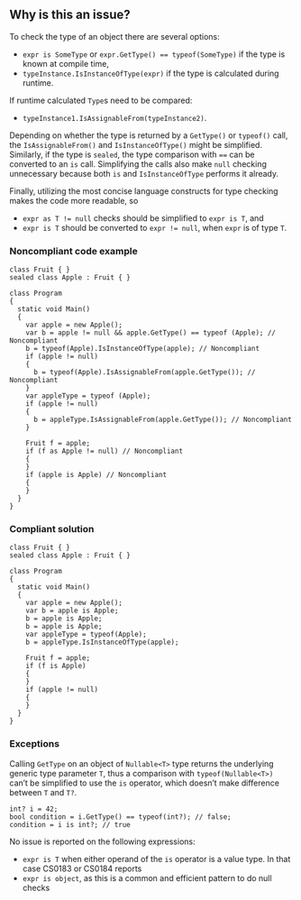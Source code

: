 ## Why is this an issue?

To check the type of an object there are several options:

-   `expr is SomeType` or `expr.GetType() == typeof(SomeType)` if the type is known at compile time,
-   `typeInstance.IsInstanceOfType(expr)` if the type is calculated during runtime.

If runtime calculated `Type`s need to be compared:

-   `typeInstance1.IsAssignableFrom(typeInstance2)`.

Depending on whether the type is returned by a `GetType()` or `typeof()` call, the `IsAssignableFrom()` and
`IsInstanceOfType()` might be simplified. Similarly, if the type is `sealed`, the type comparison with `==` can be
converted to an `is` call. Simplifying the calls also make `null` checking unnecessary because both `is` and
`IsInstanceOfType` performs it already.

Finally, utilizing the most concise language constructs for type checking makes the code more readable, so

-   `expr as T != null` checks should be simplified to `expr is T`, and
-   `expr is T` should be converted to `expr != null`, when `expr` is of type `T`.

### Noncompliant code example

    class Fruit { }
    sealed class Apple : Fruit { }
    
    class Program
    {
      static void Main()
      {
        var apple = new Apple();
        var b = apple != null && apple.GetType() == typeof (Apple); // Noncompliant
        b = typeof(Apple).IsInstanceOfType(apple); // Noncompliant
        if (apple != null)
        {
          b = typeof(Apple).IsAssignableFrom(apple.GetType()); // Noncompliant
        }
        var appleType = typeof (Apple);
        if (apple != null)
        {
          b = appleType.IsAssignableFrom(apple.GetType()); // Noncompliant
        }
    
        Fruit f = apple;
        if (f as Apple != null) // Noncompliant
        {
        }
        if (apple is Apple) // Noncompliant
        {
        }
      }
    }

### Compliant solution

    class Fruit { }
    sealed class Apple : Fruit { }
    
    class Program
    {
      static void Main()
      {
        var apple = new Apple();
        var b = apple is Apple;
        b = apple is Apple;
        b = apple is Apple;
        var appleType = typeof(Apple);
        b = appleType.IsInstanceOfType(apple);
    
        Fruit f = apple;
        if (f is Apple)
        {
        }
        if (apple != null)
        {
        }
      }
    }

### Exceptions

Calling `GetType` on an object of `Nullable<T>` type returns the underlying generic type parameter `T`, thus
a comparison with `typeof(Nullable<T>)` can’t be simplified to use the `is` operator, which doesn’t make difference
between `T` and `T?`.

    int? i = 42;
    bool condition = i.GetType() == typeof(int?); // false;
    condition = i is int?; // true

No issue is reported on the following expressions:

-   `expr is T` when either operand of the `is` operator is a value type. In that case CS0183 or CS0184 reports
-   `expr is object`, as this is a common and efficient pattern to do null checks